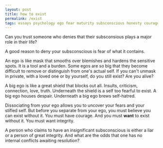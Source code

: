 ```yaml
---
layout: post
title: how to exist
permalink: /exist
tags: essays psychology ego fear maturity subsconscious honesty courage integrity
---
```


Can you trust someone who denies that their subsconsious plays a major role in their life?
<!--more-->
A good reason to deny your subsconscious is fear of what it contains.

An ego is like mask that smooths over blemishes and hardens the sensitive spots.
It is a tool and a burden.
Some egos are so big that they become difficult to remove or distinguish from one's actual self.
If you can't unmask in private, with a loved one or by yourself, do you still exist?
Are you alive?

A big ego is like a great shield that blocks out all.
Insults, criticism, connection, love, truth.
Underneath the shield is a self too fearful to exist.
A big ego houses despair.
Underneath a big ego brews self-hatred.

Dissociating from your ego allows you to uncover your fears and your stifled self.
But before you separate from your ego, you must believe you can exist without it.
You must have courage.
And you must __want__ to exist without it.
You must want integrity.

A person who claims to have an insignificant subsconscious is either a liar or a person of great integrity.
And what are the odds that one has no internal conflicts awaiting resolution?
